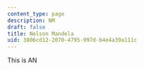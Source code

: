 ```yaml
---
content_type: page
description: NM
draft: false
title: Nelson Mandela
uid: 3806cd12-2070-4795-997d-b4e4a39a111c
---
```

This is AN
